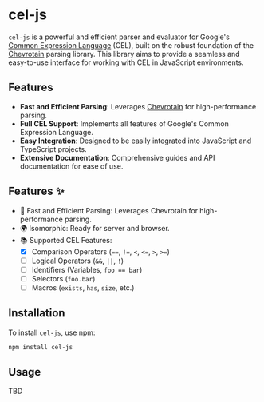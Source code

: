 # cel-js

`cel-js` is a powerful and efficient parser and evaluator for Google's [Common Expression Language](https://github.com/google/cel-spec) (CEL), built on the robust foundation of the [Chevrotain](https://chevrotain.io/docs/) parsing library. This library aims to provide a seamless and easy-to-use interface for working with CEL in JavaScript environments.

## Features

- **Fast and Efficient Parsing**: Leverages [Chevrotain](https://chevrotain.io/docs/) for high-performance parsing.
- **Full CEL Support**: Implements all features of Google's Common Expression Language.
- **Easy Integration**: Designed to be easily integrated into JavaScript and TypeScript projects.
- **Extensive Documentation**: Comprehensive guides and API documentation for ease of use.

## Features ✨

- 🚀 Fast and Efficient Parsing: Leverages Chevrotain for high-performance parsing.
- 🌍 Isomorphic: Ready for server and browser.
- 📚 Supported CEL Features:
  - [x] Comparison Operators (`==`, `!=`, `<`, `<=`, `>`, `>=`)
  - [ ] Logical Operators (`&&`, `||`, `!`)
  - [ ] Identifiers (Variables, `foo == bar`)
  - [ ] Selectors (`foo.bar`)
  - [ ] Macros (`exists`, `has`, `size`, etc.)

## Installation

To install `cel-js`, use npm:

```bash
npm install cel-js
```

## Usage

TBD

